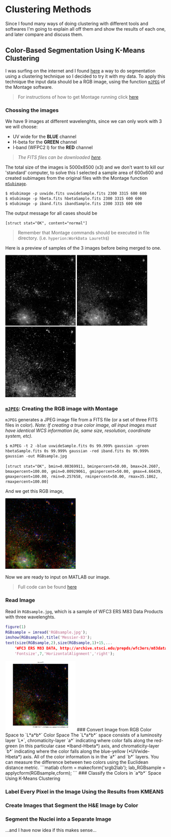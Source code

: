 # Clustering Methods

Since I found many ways of doing clustering with different tools and softwares I'm going to explain all off them
and show the results of each one, and later compare and discuss them.

## Color-Based Segmentation Using K-Means Clustering

I was surfing on the internet and I found [here](http://www.mathworks.com/help/images/examples/color-based-segmentation-using-k-means-clustering.html#zmw57dd0e2772) a way to do segmentation using a clustering technique so I decided to try it with my data.
To apply this technique the input data should be a RGB image, using the function [`mJPEG`](http://montage.ipac.caltech.edu/docs/mJPEG.html) of the Montage software. 
> For instructions of how to get Montage running click [here](https://github.com/LaurethTeX/Clustering/blob/master/Tools.md#montage)

### Chossing the images

We have 9 images at different wavelenghts, since we can only work with 3 we will choose:
* UV wide for the **BLUE** channel
* H-beta for the **GREEN** channel
* I-band (WFPC2 I) for the **RED** channel

> *The FITS files can be downloaded [here](http://archive.stsci.edu/prepds/wfc3ers/m83datalist.html).*

The total size of the images is 5000x8500 (x3) and we don't want to kill our 'standard' computer, to solve this I selected a sample area of 600x600 and created subimages from the original files with the Montage function [`mSubimage`](http://montage.ipac.caltech.edu/docs/mSubimage.html).
```
$ mSubimage -p uvwide.fits uvwideSample.fits 2300 3315 600 600
$ mSubimage -p hbeta.fits hbetaSample.fits 2300 3315 600 600
$ mSubimage -p iband.fits ibandSample.fits 2300 3315 600 600
```
The output message for all cases should be
```
[struct stat="OK", content="normal"]
```
> Remember that Montage commands should be executed in file directory. (i.e. `hyperion:WorkData Laureth$`)

Here is a preview of samples of the 3 images before being merged to one.

<html>
<body>

<img border="0" src="https://raw.githubusercontent.com/LaurethTeX/Clustering/master/uvwideSample.jpg" alt="uvwide" width="221" height="221">&nbsp;<img border="0" src="https://raw.githubusercontent.com/LaurethTeX/Clustering/master/hbetaSample.jpg" alt="hbeta" width="221" height="221">&nbsp;<img border="0" src="https://raw.githubusercontent.com/LaurethTeX/Clustering/master/ibandSample.jpg" alt="iband" width="221" height="221">
</body>
</html>

### [`mJPEG`](http://montage.ipac.caltech.edu/docs/mJPEG.html): Creating the RGB image with Montage

`mJPEG` generates a JPEG image file from a FITS file (or a set of three FITS files in color).
*Note: If creating a true color image, all input images must have identical WCS information (ie, same size, resolution, coordinate system, etc).*
```
$ mJPEG -t 2 -blue uvwideSample.fits 0s 99.999% gaussian -green hbetaSample.fits 0s 99.999% gaussian -red iband.fits 0s 99.999% gaussian -out RGBsample.jpg

[struct stat="OK", bmin=0.00369911, bminpercent=50.00, bmax=24.2607, bmaxpercent=100.00, gmin=0.00929061, gminpercent=50.00, gmax=4.66439, gmaxpercent=100.00, rmin=0.257658, rminpercent=50.00, rmax=35.1862, rmaxpercent=100.00]
```
And we get this RGB image,

<html>
<body>
<img border="0" src="https://raw.githubusercontent.com/LaurethTeX/Clustering/master/RGBsample.jpg" alt="uvwide" width="221" height="221">
<html>
<body>

Now we are ready to input on MATLAB our image.
> Full code can be found [here](https://github.com/LaurethTeX/Clustering/blob/master/TestMATLAB.m)

### Read Image

Read in `RGBsample.jpg`, which is a sample of WFC3 ERS M83 Data Products with three wavelenghts.

```matlab
figure(1)
RGBsample = imread('RGBsample.jpg');
imshow(RGBsample),title('Messier-83');
text(size(RGBsample,2),size(RGBsample,1)+15,...
    'WFC3 ERS M83 DATA, http://archive.stsci.edu/prepds/wfc3ers/m83datalist.htm$
    'Fontsize',7,'HorizontalAlignment','right');
```
<html>
<body>
<img border="0" src="https://raw.githubusercontent.com/LaurethTeX/Clustering/master/fig1.png" alt="uvwide" width="221" height="221">
<html>
<body>
### Convert Image from RGB Color Space to `L*a*b*` Color Space
The `L*a*b*` space consists of a luminosity layer `L*`, chromaticity-layer `a*` indicating where color falls along the red-green (in this particular case *Iband-Hbeta*) axis, and chromaticity-layer `b*` indicating where the color falls along the blue-yellow (*UVwide-Hbeta*) axis. All of the color information is in the `a*` and `b*` layers. You can measure the difference between two colors using the Euclidean distance metric.
```matlab
cform = makecform('srgb2lab');
lab_RGBsample = applycform(RGBsample,cform);
```
### Classify the Colors in `a*b*` Space Using K-Means Clustering

### Label Every Pixel in the Image Using the Results from KMEANS

### Create Images that Segment the H&E Image by Color

### Segment the Nuclei into a Separate Image


...and I have now idea if this makes sense...
